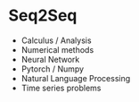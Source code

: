 # Seq2Seq
- Calculus / Analysis
- Numerical methods
- Neural Network
- Pytorch / Numpy
- Natural Language Processing
- Time series problems
